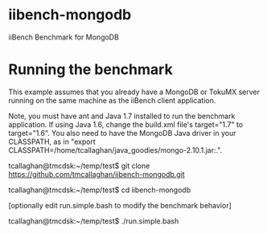 iibench-mongodb
===============

iiBench Benchmark for MongoDB


Running the benchmark
=====================

This example assumes that you already have a MongoDB or TokuMX server running on the same machine as the iiBench client application.

Note, you must have ant and Java 1.7 installed to run the benchmark application.  If using Java 1.6, change the build.xml file's target="1.7" to target="1.6".  You also need to have the MongoDB Java driver in your CLASSPATH, as in "export CLASSPATH=/home/tcallaghan/java_goodies/mongo-2.10.1.jar:.".

tcallaghan@tmcdsk:~/temp/test$ git clone https://github.com/tmcallaghan/iibench-mongodb.git

tcallaghan@tmcdsk:~/temp/test$ cd iibench-mongodb

[optionally edit run.simple.bash to modify the benchmark behavior]

tcallaghan@tmcdsk:~/temp/test$ ./run.simple.bash
